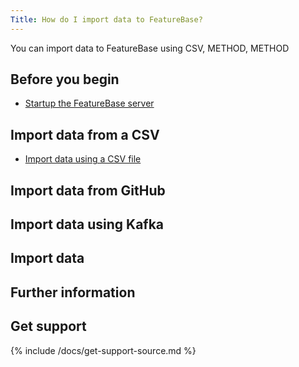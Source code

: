 ```yaml
---
Title: How do I import data to FeatureBase?
---
```


You can import data to FeatureBase using CSV, METHOD, METHOD

## Before you begin

* [Startup the FeatureBase server](/docs/community/fbcom-startup-connect)

## Import data from a CSV

* [Import data using a CSV file](/docs/community/fbcom-import-data-csv.md)

## Import data from GitHub


## Import data using Kafka


## Import data


## Further information


## Get support

{% include /docs/get-support-source.md %}
